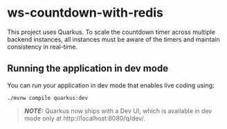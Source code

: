 # ws-countdown-with-redis

This project uses Quarkus. To scale the countdown timer across multiple backend instances, all instances must be aware of the timers and maintain consistency in real-time.

## Running the application in dev mode

You can run your application in dev mode that enables live coding using:
```shell script
./mvnw compile quarkus:dev
```

> **_NOTE:_**  Quarkus now ships with a Dev UI, which is available in dev mode only at http://localhost:8080/q/dev/.
